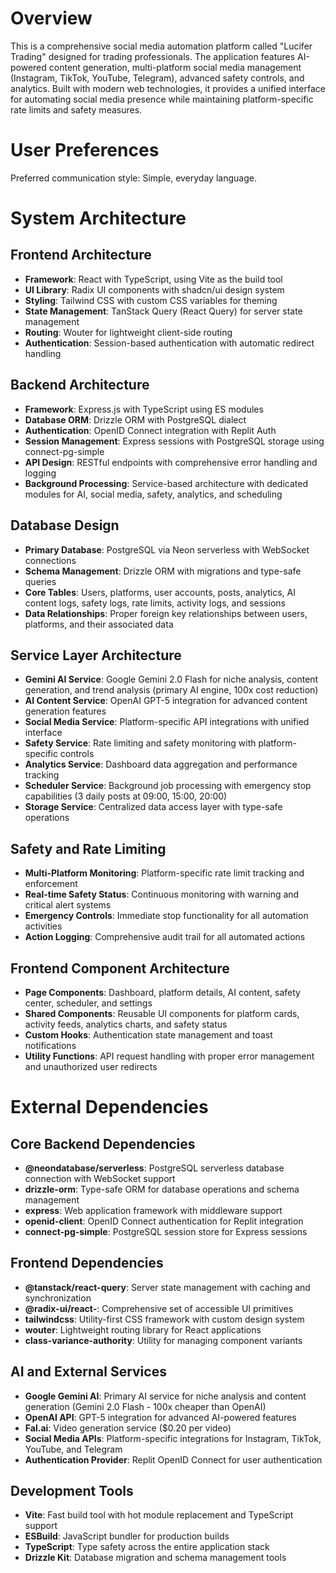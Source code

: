 # Overview

This is a comprehensive social media automation platform called "Lucifer Trading" designed for trading professionals. The application features AI-powered content generation, multi-platform social media management (Instagram, TikTok, YouTube, Telegram), advanced safety controls, and analytics. Built with modern web technologies, it provides a unified interface for automating social media presence while maintaining platform-specific rate limits and safety measures.

# User Preferences

Preferred communication style: Simple, everyday language.

# System Architecture

## Frontend Architecture
- **Framework**: React with TypeScript, using Vite as the build tool
- **UI Library**: Radix UI components with shadcn/ui design system
- **Styling**: Tailwind CSS with custom CSS variables for theming
- **State Management**: TanStack Query (React Query) for server state management
- **Routing**: Wouter for lightweight client-side routing
- **Authentication**: Session-based authentication with automatic redirect handling

## Backend Architecture
- **Framework**: Express.js with TypeScript using ES modules
- **Database ORM**: Drizzle ORM with PostgreSQL dialect
- **Authentication**: OpenID Connect integration with Replit Auth
- **Session Management**: Express sessions with PostgreSQL storage using connect-pg-simple
- **API Design**: RESTful endpoints with comprehensive error handling and logging
- **Background Processing**: Service-based architecture with dedicated modules for AI, social media, safety, analytics, and scheduling

## Database Design
- **Primary Database**: PostgreSQL via Neon serverless with WebSocket connections
- **Schema Management**: Drizzle ORM with migrations and type-safe queries
- **Core Tables**: Users, platforms, user accounts, posts, analytics, AI content logs, safety logs, rate limits, activity logs, and sessions
- **Data Relationships**: Proper foreign key relationships between users, platforms, and their associated data

## Service Layer Architecture
- **Gemini AI Service**: Google Gemini 2.0 Flash for niche analysis, content generation, and trend analysis (primary AI engine, 100x cost reduction)
- **AI Content Service**: OpenAI GPT-5 integration for advanced content generation features
- **Social Media Service**: Platform-specific API integrations with unified interface
- **Safety Service**: Rate limiting and safety monitoring with platform-specific controls
- **Analytics Service**: Dashboard data aggregation and performance tracking
- **Scheduler Service**: Background job processing with emergency stop capabilities (3 daily posts at 09:00, 15:00, 20:00)
- **Storage Service**: Centralized data access layer with type-safe operations

## Safety and Rate Limiting
- **Multi-Platform Monitoring**: Platform-specific rate limit tracking and enforcement
- **Real-time Safety Status**: Continuous monitoring with warning and critical alert systems
- **Emergency Controls**: Immediate stop functionality for all automation activities
- **Action Logging**: Comprehensive audit trail for all automated actions

## Frontend Component Architecture
- **Page Components**: Dashboard, platform details, AI content, safety center, scheduler, and settings
- **Shared Components**: Reusable UI components for platform cards, activity feeds, analytics charts, and safety status
- **Custom Hooks**: Authentication state management and toast notifications
- **Utility Functions**: API request handling with proper error management and unauthorized user redirects

# External Dependencies

## Core Backend Dependencies
- **@neondatabase/serverless**: PostgreSQL serverless database connection with WebSocket support
- **drizzle-orm**: Type-safe ORM for database operations and schema management
- **express**: Web application framework with middleware support
- **openid-client**: OpenID Connect authentication for Replit integration
- **connect-pg-simple**: PostgreSQL session store for Express sessions

## Frontend Dependencies
- **@tanstack/react-query**: Server state management with caching and synchronization
- **@radix-ui/react-**: Comprehensive set of accessible UI primitives
- **tailwindcss**: Utility-first CSS framework with custom design system
- **wouter**: Lightweight routing library for React applications
- **class-variance-authority**: Utility for managing component variants

## AI and External Services
- **Google Gemini AI**: Primary AI service for niche analysis and content generation (Gemini 2.0 Flash - 100x cheaper than OpenAI)
- **OpenAI API**: GPT-5 integration for advanced AI-powered features
- **Fal.ai**: Video generation service ($0.20 per video)
- **Social Media APIs**: Platform-specific integrations for Instagram, TikTok, YouTube, and Telegram
- **Authentication Provider**: Replit OpenID Connect for user authentication

## Development Tools
- **Vite**: Fast build tool with hot module replacement and TypeScript support
- **ESBuild**: JavaScript bundler for production builds
- **TypeScript**: Type safety across the entire application stack
- **Drizzle Kit**: Database migration and schema management tools